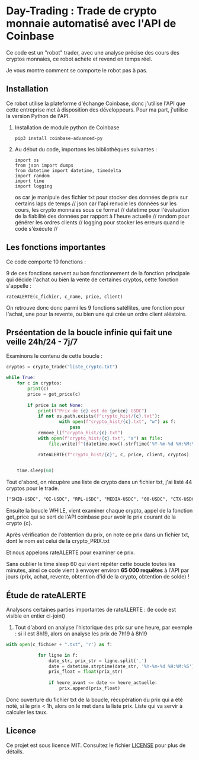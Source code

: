 # Day-Trading : Trade de crypto monnaie automatisé avec l'API de Coinbase

Ce code est un "robot" trader, avec une analyse précise des cours des cryptos monnaies, ce robot achète et revend en temps réel. 

Je vous montre comment se comporte le robot pas à pas.

## Installation

Ce robot utilise la plateforme d'échange Coinbase, donc j'utilise l'API que cette entreprise met à disposition des développeurs.
Pour ma part, j'utilise la version Python de l'API.

1. Installation de module python de Coinbase 

    ```
    pip3 install coinbase-advanced-py
    ```

2. Au début du code, importons les bibliothèques suivantes :

    ```
    import os
    from json import dumps
    from datetime import datetime, timedelta
    import random
    import time
    import logging
    ```

    os car je manipule des fichier txt pour stocker des données de prix sur certains laps de temps //
    json car l'api renvoie les données sur les cours, les crypto monnaies sous ce format //
    datetime pour l'évaluation de la fiabilité des données par rapport à l'heure actuelle //
    random pour générer les ordres clients //
    logging pour stocker les erreurs quand le code s'éxécute //

## Les fonctions importantes

Ce code comporte 10 fonctions :

9 de ces fonctions servent au bon fonctionnement de la fonction principale qui décide l'achat ou bien la vente de certaines cryptos, cette fonction s'appelle :
```
rateALERTE(c_fichier, c_name, price, client)
```

On retrouve donc donc parmi les 9 fonctions satéllites, une fonction pour l'achat, une pour la revente, ou bien une qui crée un ordre client aléatoire.

## Prséentation de la boucle infinie qui fait une veille 24h/24 - 7j/7

Examinons le contenu de cette boucle : 

```python
cryptos = crypto_trade("liste_crypto.txt")

while True:
    for c in cryptos:
        print(c)
        price = get_price(c)
        
        if price is not None:
            print(f"Prix de {c} est de {price} USDC")
            if not os.path.exists(f"crypto_hist/{c}.txt"):
                    with open(f"crypto_hist/{c}.txt", "w") as f:
                        pass 
            remove_l(f"crypto_hist/{c}.txt")
            with open(f"crypto_hist/{c}.txt", "a") as file:
                file.write(f"{datetime.now().strftime('%Y-%m-%d %H:%M:%S')},{price}\n")

            rateALERTE(f"crypto_hist/{c}", c, price, client, cryptos)
            

    time.sleep(60)
```

Tout d'abord, on récupère une liste de crypto dans un fichier txt, j'ai listé 44 cryptos pour le trade.
```txt
["SHIB-USDC", "QI-USDC", "RPL-USDC", "MEDIA-USDC", "00-USDC", "CTX-USDC", "DNT-USDC", "VET-USDC", "BONK-USDC", "LSETH-USDC", "SEI-USDC", "AXS-USDC", "CRO-USDC", "APT-USDC", "NEAR-USDC", "IMX-USDC", "INJ-USDC","CBETH-USDC", "LDO-USDC", "TIA-USDC", "HBAR-USDC", "DOGE-USDC", "GST-USDC", "LTC-USDC", "XYO-USDC", "EGLD-USDC","ENJ-USDC", "AXL-USDC", "RENDER-USDC", "AVAX-USDC", "ATOM-USDC", "UNI-USDC", "ICP-USDC", "SOL-USDC", "ARB-USDC", "XRP-USDC","SYN-USDC", "STRK-USDC", "DAI-USDC", "ETC-USDC", "BCH-USDC", "MATIC-USDC"]
```
Ensuite la boucle WHILE, vient examiner chaque crypto, appel de la fonction get_price qui se sert de l'API coinbase pour avoir le prix courant de la crypto {c}.

Après vérification de l'obtention du prix, on note ce prix dans un fichier txt, dont le nom est celui de la crypto_PRIX.txt

Et nous appelons rateALERTE pour examiner ce prix.

Sans oublier le time sleep 60 qui vient répéter cette boucle toutes les minutes, ainsi ce code vient à envoyer environ **65 000 requêtes** à l'API par jours (prix, achat, revente, obtention d'id de la crypto, obtention de solde) !

## Étude de rateALERTE

Analysons certaines parties importantes de rateALERTE : (le code est visible en entier ci-joint)

1. Tout d'abord on analyse l'historique des prix sur une heure, par exemple : si il est 8h19, alors on analyse les prix de 7h19 à 8h19

```python
with open(c_fichier + ".txt", 'r') as f:

            for ligne in f:
                date_str, prix_str = ligne.split(',')
                date = datetime.strptime(date_str, '%Y-%m-%d %H:%M:%S')
                prix_float = float(prix_str)
            
                if heure_avant <= date <= heure_actuelle:
                    prix.append(prix_float)
```

Donc ouverture du fichier txt de la boucle, récupération du prix qui a été noté, si le prix < 1h, alors on le met dans la liste prix. Liste qui va servir à calculer les taux.

## Licence

Ce projet est sous licence MIT. Consultez le fichier [LICENSE](LICENSE) pour plus de détails.
